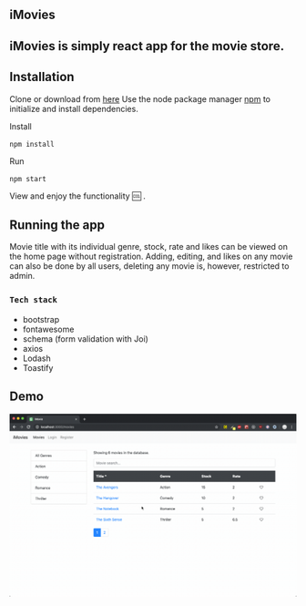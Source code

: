 ## iMovies

## iMovies is simply react app for the movie store.

## Installation

Clone or download from [here](https://github.com/Nejo12/iMovies.git)
Use the node package manager [npm](https://www.npmjs.com/) to initialize and install dependencies.

Install

```
npm install
```

Run

```
npm start
```

View and enjoy the functionality :cool: .

## Running the app

Movie title with its individual genre, stock, rate and likes can be viewed on the home page without registration. Adding, editing, and likes on any movie can also be done by all users, deleting any movie is, however, restricted to admin.

### `Tech stack`

- bootstrap
- fontawesome
- schema (form validation with Joi)
- axios
- Lodash
- Toastify

## Demo

![Demo](public/111.gif)
